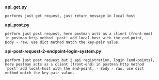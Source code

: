 **api_get.py** 

    performs just get request, just return message in local host

**api_post.py**

    perform just post request, here postman acts as a client (front-end) in postman http method 'post' add local-host with the end-point, - Body - raw, use dict method match the key-pair value.

**api-post-request-2-endpoint-login-system.py**
    
    perform just post request but 2 api registration, login (end-points), here postman acts as a client (front-end) in postman http method 'post' add local-host with the end-point, - Body - raw, use dict method match the key-pair value.
